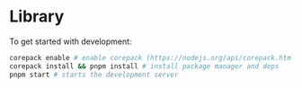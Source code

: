 # Library

To get started with development:

```sh
corepack enable # enable corepack (https://nodejs.org/api/corepack.html)
corepack install && pnpm install # install package manager and deps
pnpm start # starts the development server
```

